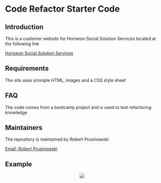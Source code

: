 # Code Refactor Starter Code


## Introduction

This is a customer website for Horiseon Social Solution Services located at the following link

<a href="https://bobpruz.github.io/urban/Develop/index.html">Horiseon Social Solution Services</a>

## Requirements

The site uses simmple HTML, images  and a CSS style sheet

## FAQ

The code comes from a bootcamp project and is used to test refactoring knowledge

## Maintainers

The repository is maintained by Robert Prusinowski

<a href="mailto:robertp@theemail.com">Email: Robert Prusinowski</a>

## Example

<p align="center">
<img src="./assets/images/Screenshot.PNG"/>
  <p>

